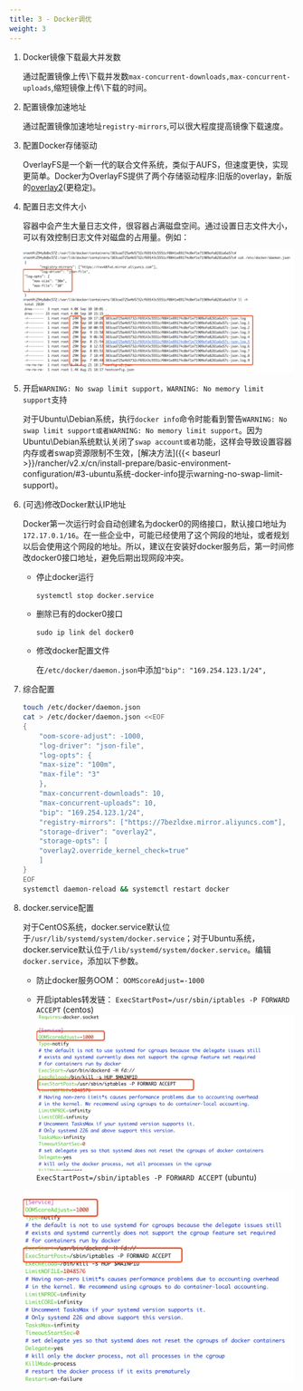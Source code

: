 ```yaml
---
title: 3 - Docker调优
weight: 3
---
```


1. Docker镜像下载最大并发数

    通过配置镜像上传\下载并发数`max-concurrent-downloads,max-concurrent-uploads`,缩短镜像上传\下载的时间。

1. 配置镜像加速地址

    通过配置镜像加速地址`registry-mirrors`,可以很大程度提高镜像下载速度。

1. 配置Docker存储驱动

    OverlayFS是一个新一代的联合文件系统，类似于AUFS，但速度更快，实现更简单。Docker为OverlayFS提供了两个存储驱动程序:旧版的overlay，新版的[overlay2](https://docs.docker.com/storage/storagedriver/overlayfs-driver/)(更稳定)。

1. 配置日志文件大小

    容器中会产生大量日志文件，很容器占满磁盘空间。通过设置日志文件大小，可以有效控制日志文件对磁盘的占用量。例如：

    ![image-20180910172158993](_index.assets/image-20180910172158993.png)

1. 开启`WARNING: No swap limit support，WARNING: No memory limit support`支持

    对于Ubuntu\Debian系统，执行`docker info`命令时能看到警告`WARNING: No swap limit support或者WARNING: No memory limit support`。因为Ubuntu\Debian系统默认关闭了`swap account或者`功能，这样会导致设置容器内存或者swap资源限制不生效，[解决方法]({{< baseurl >}}/rancher/v2.x/cn/install-prepare/basic-environment-configuration/#3-ubuntu系统-docker-info提示warning-no-swap-limit-support)。

1. (可选)修改Docker默认IP地址

    Docker第一次运行时会自动创建名为docker0的网络接口，默认接口地址为`172.17.0.1/16`。在一些企业中，可能已经使用了这个网段的地址，或者规划以后会使用这个网段的地址。所以，建议在安装好docker服务后，第一时间修改docker0接口地址，避免后期出现网段冲突。

    - 停止docker运行

      `systemctl stop docker.service`

    - 删除已有的docker0接口

      `sudo ip link del docker0`

    - 修改docker配置文件

      在`/etc/docker/daemon.json`中添加`"bip": "169.254.123.1/24",`

1. 综合配置

    ```bash
    touch /etc/docker/daemon.json
    cat > /etc/docker/daemon.json <<EOF
    {
        "oom-score-adjust": -1000,
        "log-driver": "json-file",
        "log-opts": {
        "max-size": "100m",
        "max-file": "3"
        },
        "max-concurrent-downloads": 10,
        "max-concurrent-uploads": 10,
        "bip": "169.254.123.1/24",
        "registry-mirrors": ["https://7bezldxe.mirror.aliyuncs.com"],
        "storage-driver": "overlay2",
        "storage-opts": [
        "overlay2.override_kernel_check=true"
        ]
    }
    EOF
    systemctl daemon-reload && systemctl restart docker
    ```

1. docker.service配置

    对于CentOS系统，docker.service默认位于`/usr/lib/systemd/system/docker.service`；对于Ubuntu系统，docker.service默认位于`/lib/systemd/system/docker.service`。编辑`docker.service`，添加以下参数。

    - 防止docker服务OOM：
    `OOMScoreAdjust=-1000`

    - 开启iptables转发链：
    `ExecStartPost=/usr/sbin/iptables -P FORWARD ACCEPT` (centos)
    ![image-20190615165436722](assets/image-20190615165436722.png)
    `ExecStartPost=/sbin/iptables -P FORWARD ACCEPT` (ubuntu)

    ![image-20190615170819489](assets/image-20190615170819489.png)
